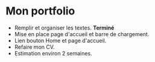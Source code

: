 # Mon portfolio
<ul>
<li>Remplir et organiser les textes. <strong>Terminé</strong></li>
<li>Mise en place page d'accueil et barre de chargement.</li>
<li>Lien bouton Home et page d'accueil.</li>
<li>Refaire mon CV.</li>
<li>Estimation environ 2 semaines.</li>
</ul>
